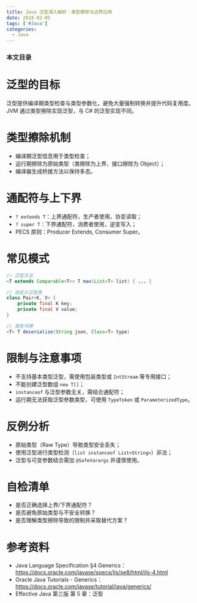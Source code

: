 ```yaml
---
title: Java 泛型深入解析：类型擦除与边界应用
date: 2018-02-05
tags: ['#Java']
categories:
  - Java
---
```


### 本文目录
<!-- toc -->

# 泛型的目标
泛型提供编译期类型检查与类型参数化，避免大量强制转换并提升代码复用度。JVM 通过类型擦除实现泛型，与 C# 的泛型实现不同。

# 类型擦除机制
- 编译期泛型信息用于类型检查；
- 运行期擦除为原始类型（类擦除为上界、接口擦除为 Object）；
- 编译器生成桥接方法以保持多态。

# 通配符与上下界
- `? extends T`：上界通配符，生产者使用，协变读取；
- `? super T`：下界通配符，消费者使用，逆变写入；
- PECS 原则：Producer Extends, Consumer Super。

# 常见模式
```java
// 泛型方法
<T extends Comparable<T>> T max(List<T> list) { ... }

// 自定义泛型类
class Pair<K, V> {
    private final K key;
    private final V value;
}

// 类型令牌
<T> T deserialize(String json, Class<T> type)
```

# 限制与注意事项
- 不支持基本类型泛型，需使用包装类型或 `IntStream` 等专用接口；
- 不能创建泛型数组 `new T[]`；
- `instanceof` 与泛型参数无关，需结合通配符；
- 运行期无法获取泛型参数类型，可使用 `TypeToken` 或 `ParameterizedType`。

# 反例分析
- 原始类型（Raw Type）导致类型安全丢失；
- 使用泛型进行类型检测（`list instanceof List<String>`）非法；
- 泛型与可变参数结合需加 `@SafeVarargs` 并谨慎使用。

# 自检清单
- 是否正确选择上界/下界通配符？
- 是否避免原始类型与不安全转换？
- 是否理解类型擦除导致的限制并采取替代方案？

# 参考资料
- Java Language Specification §4 Generics：https://docs.oracle.com/javase/specs/jls/se8/html/jls-4.html
- Oracle Java Tutorials - Generics：https://docs.oracle.com/javase/tutorial/java/generics/
- Effective Java 第三版 第 5 章：泛型
